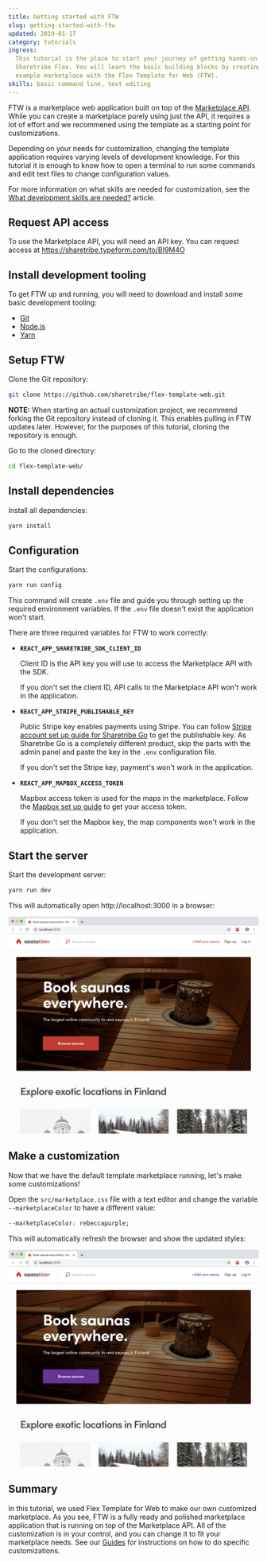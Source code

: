 ```yaml
---
title: Getting started with FTW
slug: getting-started-with-ftw
updated: 2019-01-17
category: tutorials
ingress:
  This tutorial is the place to start your journey of getting hands-on with
  Sharetribe Flex. You will learn the basic building blocks by creating an
  example marketplace with the Flex Template for Web (FTW).
skills: basic command line, text editing
---
```


FTW is a marketplace web application built on top of the
[Marketplace API](/background/concepts/#marketplace-api). While you can create a
marketplace purely using just the API, it requires a lot of effort and we
recommened using the template as a starting point for customizations.

Depending on your needs for customization, changing the template application
requires varying levels of development knowledge. For this tutorial it is enough
to know how to open a terminal to run some commands and edit text files to
change configuration values.

For more information on what skills are needed for customization, see the
[What development skills are needed?](/background/development-skills/) article.

## Request API access

To use the Marketplace API, you will need an API key. You can request access at
https://sharetribe.typeform.com/to/BI9M4O

## Install development tooling

To get FTW up and running, you will need to download and install some basic
development tooling:

- [Git](https://git-scm.com/downloads)
- [Node.js](https://nodejs.org/)
- [Yarn](https://yarnpkg.com/docs/install)

## Setup FTW

Clone the Git repository:

```sh
git clone https://github.com/sharetribe/flex-template-web.git
```

**NOTE:** When starting an actual customization project, we recommend forking
the Git repository instead of cloning it. This enables pulling in FTW updates
later. However, for the purposes of this tutorial, cloning the repository is
enough.

Go to the cloned directory:

```sh
cd flex-template-web/
```

## Install dependencies

Install all dependencies:

```sh
yarn install
```

## Configuration

Start the configurations:

```sh
yarn run config
```

This command will create `.env` file and guide you through setting up the
required environment variables. If the `.env` file doesn't exist the application
won't start.

There are three required variables for FTW to work correctly:

- **`REACT_APP_SHARETRIBE_SDK_CLIENT_ID`**

  Client ID is the API key you will use to access the Marketplace API with the
  SDK.

  If you don't set the client ID, API calls to the Marketplace API won't work in
  the application.

- **`REACT_APP_STRIPE_PUBLISHABLE_KEY`**

  Public Stripe key enables payments using Stripe. You can follow
  [Stripe account set up guide for Sharetribe Go](https://help.sharetribe.com/sharetribe-go-payments-and-transactions/online-payments-with-stripe/how-to-configure-your-stripe-account-and-get-api-keys-for-your-marketplace)
  to get the publishable key. As Sharetribe Go is a completely different
  product, skip the parts with the admin panel and paste the key in the `.env`
  configuration file.

  If you don't set the Stripe key, payment's won't work in the application.

- **`REACT_APP_MAPBOX_ACCESS_TOKEN`**

  Mapbox access token is used for the maps in the marketplace. Follow the
  [Mapbox set up guide](/guides/how-to-set-up-mapbox-for-ftw/) to get your
  access token.

  If you don't set the Mapbox key, the map components won't work in the
  application.

## Start the server

Start the development server:

```sh
yarn run dev
```

This will automatically open http://localhost:3000 in a browser:

![Default marketplace screenshot](./saunatime-default.png)

## Make a customization

Now that we have the default template marketplace running, let's make some
customizations!

Open the `src/marketplace.css` file with a text editor and change the variable
`--marketplaceColor` to have a different value:

```css
--marketplaceColor: rebeccapurple;
```

This will automatically refresh the browser and show the updated styles:

![Customized marketplace screenshot](./saunatime-customized.png)

## Summary

In this tutorial, we used Flex Template for Web to make our own customized
marketplace. As you see, FTW is a fully ready and polished marketplace
application that is running on top of the Marketplace API. All of the
customization is in your control, and you can change it to fit your marketplace
needs. See our [Guides](/guides/) for instructions on how to do specific
customizations.
